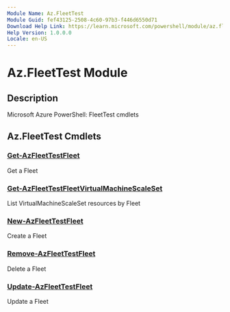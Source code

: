 ```yaml
---
Module Name: Az.FleetTest
Module Guid: fef43125-2508-4c60-97b3-f446d6550d71
Download Help Link: https://learn.microsoft.com/powershell/module/az.fleettest
Help Version: 1.0.0.0
Locale: en-US
---
```


# Az.FleetTest Module
## Description
Microsoft Azure PowerShell: FleetTest cmdlets

## Az.FleetTest Cmdlets
### [Get-AzFleetTestFleet](Get-AzFleetTestFleet.md)
Get a Fleet

### [Get-AzFleetTestFleetVirtualMachineScaleSet](Get-AzFleetTestFleetVirtualMachineScaleSet.md)
List VirtualMachineScaleSet resources by Fleet

### [New-AzFleetTestFleet](New-AzFleetTestFleet.md)
Create a Fleet

### [Remove-AzFleetTestFleet](Remove-AzFleetTestFleet.md)
Delete a Fleet

### [Update-AzFleetTestFleet](Update-AzFleetTestFleet.md)
Update a Fleet


